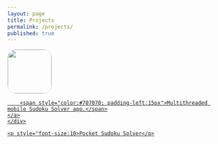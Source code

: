 ```yaml
---
layout: page
title: Projects
permalink: /projects/
published: true
---
```





<ul style="list-style:none; margin:0; padding:0">

  <li>
  	<div>
      <a href="https://itunes.apple.com/us/app/pocket-sudoku-solver/id991259276?mt=8">
      <img src="http://trentyou.github.io/images/SudokuSolverIcon.png" style=" height:100px; width:100px; border-radius:20px; border-style:solid; border-width:1px; border-color:#D8D8D8; vertical-align:middle">
      </a>
      <a href="https://itunes.apple.com/us/app/pocket-sudoku-solver/id991259276?mt=8">

    	<span style="color:#707070; padding-left:15px">Multithreaded mobile Sudoku Solver app.</span>
    </a>
    </div>
    
    <p style="font-size:10>Pocket Sudoku Solver</p>
  </li>
</ul>